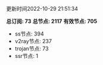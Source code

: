 更新时间2022-10-29 21:51:34

**总订阅: 73**
**总节点: 2117**
**有效节点: 705**
- ss节点: 394
- v2ray节点: 237
- trojan节点: 73
- ssr节点: 1
